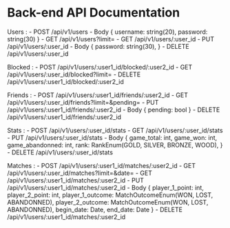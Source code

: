 # Back-end API Documentation

Users :
    - POST      /api/v1/users
        - Body 
        {
            username: string(20),
            password: string(30)
        }
    - GET       /api/v1/users?limit=<int>
    - GET       /api/v1/users/:user_id
    - PUT       /api/v1/users/:user_id
        - Body
        {
            password: string(30),
        }
    - DELETE    /api/v1/users/:user_id

Blocked :
    - POST      /api/v1/users/:user1_id/blocked/:user2_id
    - GET       /api/v1/users/:user_id/blocked?limit=<int>
    - DELETE    /api/v1/users/:user1_id/blocked/:user2_id

Friends :
    - POST      /api/v1/users/:user1_id/friends/:user2_id
    - GET       /api/v1/users/:user_id/friends?limit=<int>&pending=<bool>
    - PUT       /api/v1/users/:user1_id/friends/:user2_id
        - Body
        {
            pending: bool
        }
    - DELETE    /api/v1/users/:user1_id/friends/:user2_id

Stats :
    - POST      /api/v1/users/:user_id/stats
    - GET       /api/v1/users/:user_id/stats
    - PUT       /api/v1/users/:user_id/stats
        - Body
        {
            game_total: int,
            game_won: int,
            game_abandonned: int,
            rank: RankEnum(GOLD, SILVER, BRONZE, WOOD),
        }
    - DELETE    /api/v1/users/:user_id/stats

Matches :
    - POST      /api/v1/users/:user1_id/matches/:user2_id
    - GET       /api/v1/users/:user_id/matches?limit=<int>&date=<date>
    - GET       /api/v1/users/:user1_id/matches/:user2_id
    - PUT       /api/v1/users/:user1_id/matches/:user2_id
        - Body
        {
            player_1_point: int,
            player_2_point: int,
            player_1_outcome: MatchOutcomeEnum(WON, LOST, ABANDONNED),
            player_2_outcome: MatchOutcomeEnum(WON, LOST, ABANDONNED),
            begin_date: Date,
            end_date: Date
        }
    - DELETE    /api/v1/users/:user1_id/matches/:user2_id